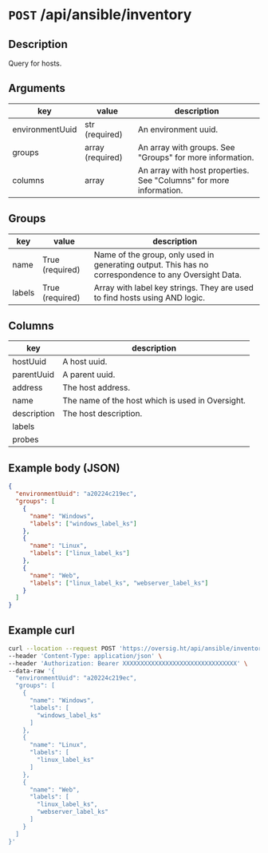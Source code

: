 # `POST` /api/ansible/inventory

## Description

Query for hosts.

## Arguments

| key             | value            | description                                                        |
| --------------- | ---------------- | ------------------------------------------------------------------ |
| environmentUuid | str (required)   | An environment uuid.                                               |
| groups          | array (required) | An array with groups. See "Groups" for more information.           |
| columns         | array            | An array with host properties. See "Columns" for more information. |

## Groups

| key    | value           | description                                                                                          |
| ------ | --------------- | ---------------------------------------------------------------------------------------------------- |
| name   | True (required) | Name of the group, only used in generating output. This has no correspondence to any Oversight Data. |
| labels | True (required) | Array with label key strings. They are used to find hosts using AND logic.                           |

## Columns

| key         | description                                      |
| ----------- | ------------------------------------------------ |
| hostUuid    | A host uuid.                                     |
| parentUuid  | A parent uuid.                                   |
| address     | The host address.                                |
| name        | The name of the host which is used in Oversight. |
| description | The host description.                            |
| labels      |
| probes      |

## Example body (JSON)

```json
{
  "environmentUuid": "a20224c219ec",
  "groups": [
    {
      "name": "Windows",
      "labels": ["windows_label_ks"]
    },
    {
      "name": "Linux",
      "labels": ["linux_label_ks"]
    },
    {
      "name": "Web",
      "labels": ["linux_label_ks", "webserver_label_ks"]
    }
  ]
}
```

## Example curl

```bash
curl --location --request POST 'https://oversig.ht/api/ansible/inventory' \
--header 'Content-Type: application/json' \
--header 'Authorization: Bearer XXXXXXXXXXXXXXXXXXXXXXXXXXXXXXXX' \
--data-raw '{
  "environmentUuid": "a20224c219ec",
  "groups": [
    {
      "name": "Windows",
      "labels": [
        "windows_label_ks"
      ]
    },
    {
      "name": "Linux",
      "labels": [
        "linux_label_ks"
      ]
    },
    {
      "name": "Web",
      "labels": [
        "linux_label_ks",
        "webserver_label_ks"
      ]
    }
  ]
}'
```
